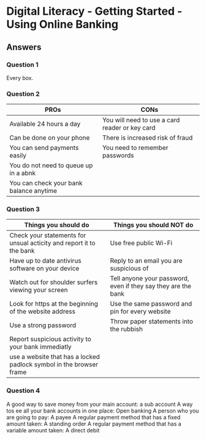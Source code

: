 # Digital Literacy - Getting Started - Using Online Banking

## Answers

### Question 1

Every box.
### Question 2


| PROs                                    | CONs                                           |
| --------------------------------------- | ---------------------------------------------- |
| Available 24 hours a day                | You will need to use a card reader or key card |
| Can be done on your phone               | There is increased risk of fraud               |
| You can send payments easily            | You need to remember passwords                 |
| You do not need to queue up in a abnk   |                                                |
| You can check your bank balance anytime |                                                |

### Question 3


| Things you should do                                                | Things you should NOT do                                      |
| ------------------------------------------------------------------- | ------------------------------------------------------------- |
| Check your statements for unsual acticity and report it to the bank | Use free public Wi-Fi                                         |
| Have up to date antivirus software on your device                   | Reply to an email you are suspicious of                       |
| Watch out for shoulder surfers viewing your screen                  | Tell anyone your password, even if they say they are the bank |
| Look for https at the beginning of the website address              | Use the same password and pin for every website               |
| Use a strong password                                               | Throw paper statements into the rubbish                       |
| Report suspicious activity to your bank immediatly                  |                                                               |
| use a website that has a locked padlock symbol in the browser frame |                                                               |


### Question 4

A good way to save money from your main account: a sub account
A way tos ee all your bank accounts in one place: Open banking
A person who you are going to pay: A payee
A regular payment method that has a fixed amount taken: A standing order
A regular payment method that has a variable amount taken: A direct debit